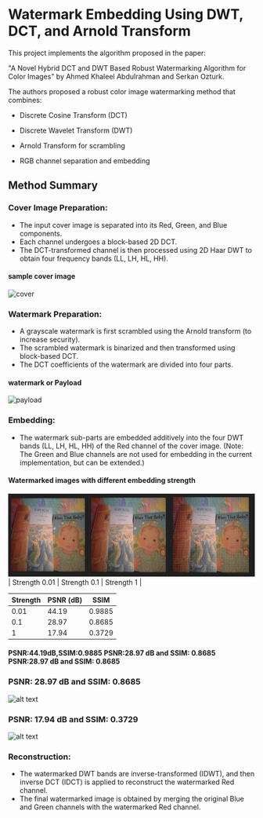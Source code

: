 # Watermark Embedding Using DWT, DCT, and Arnold Transform
This project implements the algorithm proposed in the paper:

"A Novel Hybrid DCT and DWT Based Robust Watermarking Algorithm for Color Images"
by Ahmed Khaleel Abdulrahman and Serkan Ozturk.

The authors proposed a robust color image watermarking method that combines:

* Discrete Cosine Transform (DCT)

* Discrete Wavelet Transform (DWT)

* Arnold Transform for scrambling

* RGB channel separation and embedding

## Method Summary
### Cover Image Preparation:
* The input cover image is separated into its Red, Green, and Blue components.
*  Each channel undergoes a block-based 2D DCT.
*  The DCT-transformed channel is then processed using 2D Haar DWT to obtain four frequency bands (LL, LH, HL, HH).
#### sample cover image
![cover](image.png)

### Watermark Preparation:
* A grayscale watermark is first scrambled using the Arnold transform (to increase security).
* The scrambled watermark is binarized and then transformed using block-based DCT.
* The DCT coefficients of the watermark are divided into four parts.
#### watermark or Payload
![payload](image-1.png)

### Embedding:
* The watermark sub-parts are embedded additively into the four DWT bands (LL, LH, HL, HH) of the Red channel of the cover image.
(Note: The Green and Blue channels are not used for embedding in the current implementation, but can be extended.)
#### Watermarked images with different embedding strength 
![watermarkedimaes](image-5.png)
| Strength 0.01       | Strength 0.1     | Strength 1      |

| Strength | PSNR (dB) | SSIM    |
|----------|-----------|---------|
| 0.01     | 44.19     | 0.9885  |
| 0.1      | 28.97     | 0.8685  |
| 1        | 17.94     | 0.3729  |

#### PSNR:44.19dB,SSIM:0.9885        PSNR:28.97 dB and SSIM: 0.8685        PSNR:28.97 dB and SSIM: 0.8685

### PSNR: 28.97 dB and SSIM: 0.8685
![alt text](image-3.png)  

### PSNR: 17.94 dB and SSIM: 0.3729
![alt text](image-4.png)


### Reconstruction:
* The watermarked DWT bands are inverse-transformed (IDWT), and then inverse DCT (IDCT) is applied to reconstruct the watermarked Red channel.
* The final watermarked image is obtained by merging the original Blue and Green channels with the watermarked Red channel.



